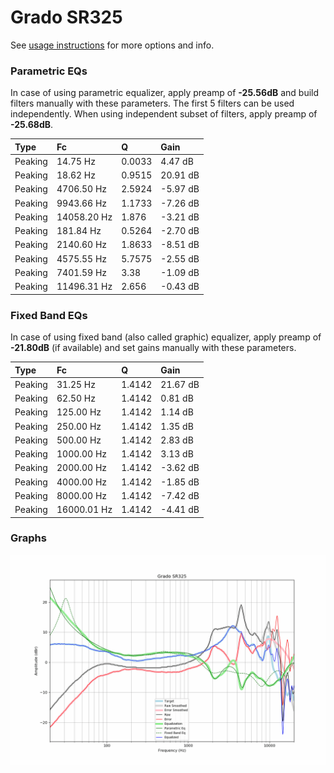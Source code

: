 # Grado SR325
See [usage instructions](https://github.com/jaakkopasanen/AutoEq#usage) for more options and info.

### Parametric EQs
In case of using parametric equalizer, apply preamp of **-25.56dB** and build filters manually
with these parameters. The first 5 filters can be used independently.
When using independent subset of filters, apply preamp of **-25.68dB**.

| Type    | Fc          |      Q | Gain     |
|:--------|:------------|:-------|:---------|
| Peaking | 14.75 Hz    | 0.0033 | 4.47 dB  |
| Peaking | 18.62 Hz    | 0.9515 | 20.91 dB |
| Peaking | 4706.50 Hz  | 2.5924 | -5.97 dB |
| Peaking | 9943.66 Hz  | 1.1733 | -7.26 dB |
| Peaking | 14058.20 Hz | 1.876  | -3.21 dB |
| Peaking | 181.84 Hz   | 0.5264 | -2.70 dB |
| Peaking | 2140.60 Hz  | 1.8633 | -8.51 dB |
| Peaking | 4575.55 Hz  | 5.7575 | -2.55 dB |
| Peaking | 7401.59 Hz  | 3.38   | -1.09 dB |
| Peaking | 11496.31 Hz | 2.656  | -0.43 dB |

### Fixed Band EQs
In case of using fixed band (also called graphic) equalizer, apply preamp of **-21.80dB**
(if available) and set gains manually with these parameters.

| Type    | Fc          |      Q | Gain     |
|:--------|:------------|:-------|:---------|
| Peaking | 31.25 Hz    | 1.4142 | 21.67 dB |
| Peaking | 62.50 Hz    | 1.4142 | 0.81 dB  |
| Peaking | 125.00 Hz   | 1.4142 | 1.14 dB  |
| Peaking | 250.00 Hz   | 1.4142 | 1.35 dB  |
| Peaking | 500.00 Hz   | 1.4142 | 2.83 dB  |
| Peaking | 1000.00 Hz  | 1.4142 | 3.13 dB  |
| Peaking | 2000.00 Hz  | 1.4142 | -3.62 dB |
| Peaking | 4000.00 Hz  | 1.4142 | -1.85 dB |
| Peaking | 8000.00 Hz  | 1.4142 | -7.42 dB |
| Peaking | 16000.01 Hz | 1.4142 | -4.41 dB |

### Graphs
![](./Grado%20SR325.png)